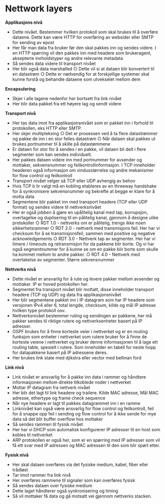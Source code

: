 # Nettwork layers

**Applikasjons nivå**
- Dette nivået. Bestemmer hvilken protokoll som skal brukes til å overføre dataene. Dette kan være HTTP for overføring av websider eller SMTP for sending av epost
- Her får man data fra bruker før den skal pakkes inn og sendes videre. I en HTTP spørring vil den pakkes inn med headere som brukeragent, aksepterte innholdstyper og andre relevante metadata
- Så sendes data videre til transport nivået
- Her blir også data marshalled
	○ Dette vil si at dataen blir konvertert til en datastrøm
	○ Dette er nødvendig for at forskjellige systemer skal kunne forstå og behandle dataene som utvekselet mellom dem


**Encapsulering**
- Skjer i alle lagene nedenfor her bortsett fra link nivået
- Her blir data pakket fra ett høyere lag og sendt videre


**Transport nivå**
- Her tas data imot fra applikasjonsnivået som er pakket inn i forhold til protokollen, eks HTTP eller SMTP.
- Her skjer multipleksing
	○ Det er prosessen ved å ta flere datastrømmer og pakke de inn i en stor felles datastrøm
	○ Når dataen skal pakkes ut brukes portnummer til å skille på datastømmene
- Er dataen for stor for å sendes i en pakke, vil dataen bli delt i flere segmenter som kan sendes individuelt.
- Her pakkes dataen videre inn med portnummer for avsender og mottaker, sekvensnummer og feilkontrollinformasjon. I TCP inneholder headeren også informasjon om vindusstørrelse og andre mekanismer for flow control og feilkontroll
- Transport nivået velger så TCP eller UDP avhengig av behov
- Hvis TCP b lir valgt må en kobling etableres av en threeway handshake for å synkronisere sekvensnummer og bekrefte at begge er klare for å motta data
- Segmentene blir pakket inn med transport headere (TCP eller UDP format) og sendes videre til nettverksnivået
- Her er også jobben å gjøre en upålitelig kanal med tap, korrupsjon, overtagelse og duplisering til en pålitelig kanal, gjennom å designe ulike protokoller
	○ RDT 1.0 - nettverks om er pålitelig, trengs ikke noen sikkerhetsrammer
	○ RDT  2.0 - nettverk med transmisjons feil. Her har vi checksum for å se transmisjonsfeil, sammen med positive og negative acknowledgements
	○ RDT 3.0 - Nettverk tap av segmenter. Her har vi timere / timeouts og retransmisjon for da pakkene blir borte. Og vi har også segmentnummer for å kunne se om en pakke blir borte som skulle ha kommet mellom to andre pakker.
	○ RDT 4.0 - Nettverk med overtakelse av segmenter. Større sekvensnummer
		
		
	
**Nettverks nivå**
- Dette nivået er ansvarlig for å rute og levere pakker mellom avsender og mottaker. IP er hoved protokollen her. 
- Segmentet fra transport nivået blir mottatt, disse inneholder transport headere (TCP og UDP) og data fra applikasjonsnivået
- Her blir segmentene pakket inn i IP datagram som har IP headere som versjonen IPv4 eller 6, total lengde, checksum, kilde og mål IP adresse hvilken type protokoll osv.
- Nettverksnivået bestemmer ruting og sendingen av pakkene, her må pakker sendes til riktige rutere og nettverksenheter basert på IP adresser. 
- OSPF brukes for å finne korteste veier i nettverket og er en routing funksjon som enheter i nettverket som rutere bruker for å finne de korteste veiene i nettverket og bruker denne informasjonen til å lage ett routing table, spesielt i rutere. Som inneholder en tabell for neste hopp for datapakkene basert på IP adressene deres.
- Her brukes link state med djikstra eller vector med bellman ford

**Link nivå**
- Link nivået er ansvarlig for å pakke inn data i rammer og håndtere informasjonen mellom direkte tilkoblede noder i nettverket
- Mottar IP datagram fra nettverk nivået
- Her blir det lagt til link headere og trailere. Kilde MAC adresse, Mål MAC adresse, ethertype og frame check sequence
- Når nye headere er lagt til pakkes datagrammet inn i en ramme
- Linknivået kan også være ansvarlig for flow control og feilkontroll, feil for å snappe opp feil i sending og flow control for å ikke sende for mye data så det blir buffer overflow hos mottaker
- Så sendes rammen til fysisk nivået
- Her har vi DHCP som automatisk konfigurerer IP adresser til en host som kobles til nettverket
- ARP protokollen er også her, som er en spørring med IP adresser som vil få ett svar med IP adressen og MAC adressen til den som blir spørt etter.

**Fysisk nivå**
- Her skal dataen overføres via det fysiske medium, kabel, fiber eller trådløst
- Tar imot rammer fra link nivå
- Her overføres rammene til signaler som kan overføres fysisk
- Så sendes dataen over fysiske medium
- Dette laget håndterer også synkronisering og timing
- Så vil mottaker få data og gå motsatt vei gjennom nettverks stacken.



